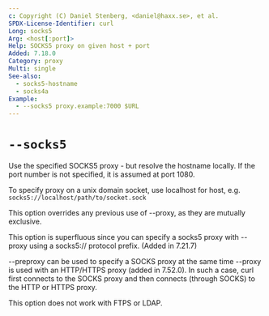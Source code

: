 ```yaml
---
c: Copyright (C) Daniel Stenberg, <daniel@haxx.se>, et al.
SPDX-License-Identifier: curl
Long: socks5
Arg: <host[:port]>
Help: SOCKS5 proxy on given host + port
Added: 7.18.0
Category: proxy
Multi: single
See-also:
  - socks5-hostname
  - socks4a
Example:
  - --socks5 proxy.example:7000 $URL
---
```


# `--socks5`

Use the specified SOCKS5 proxy - but resolve the hostname locally. If the
port number is not specified, it is assumed at port 1080.

To specify proxy on a unix domain socket, use localhost for host, e.g.
`socks5://localhost/path/to/socket.sock`

This option overrides any previous use of --proxy, as they are mutually
exclusive.

This option is superfluous since you can specify a socks5 proxy with --proxy
using a socks5:// protocol prefix. (Added in 7.21.7)

--preproxy can be used to specify a SOCKS proxy at the same time --proxy is
used with an HTTP/HTTPS proxy (added in 7.52.0). In such a case, curl first
connects to the SOCKS proxy and then connects (through SOCKS) to the HTTP or
HTTPS proxy.

This option does not work with FTPS or LDAP.
